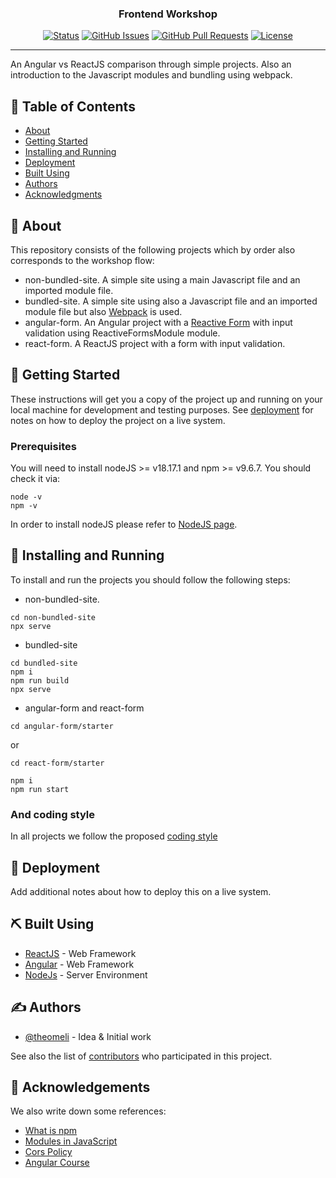 <h3 align="center">Frontend Workshop</h3>

<div align="center">

[![Status](https://img.shields.io/badge/status-active-success.svg)]()
[![GitHub Issues](https://img.shields.io/github/issues/kylelobo/The-Documentation-Compendium.svg)](https://github.com/theomeli/techpro-frontend-workshop/issues)
[![GitHub Pull Requests](https://img.shields.io/github/issues-pr/kylelobo/The-Documentation-Compendium.svg)](https://github.com/theomeli/techpro-frontend-workshop/pulls)
[![License](https://img.shields.io/badge/license-MIT-blue.svg)](/LICENSE)

</div>

---

<!-- align="center" -->
<p> An Angular vs ReactJS comparison through simple projects. Also an introduction to the Javascript modules and bundling using webpack.
    <br> 
</p>

## 📝 Table of Contents

- [About](#about)
- [Getting Started](#getting_started)
- [Installing and Running](#installing_and_running)
- [Deployment](#deployment)
- [Built Using](#built_using)
- [Authors](#authors)
- [Acknowledgments](#acknowledgement)

## 🧐 About <a name = "about" id="about"></a>

This repository consists of the following projects which by order also corresponds to the workshop flow: 
- non-bundled-site. A simple site using a main Javascript file and an imported module file.
- bundled-site. A simple site using also a Javascript file and an imported module file but also [Webpack](https://webpack.js.org/) is used.
- angular-form. An Angular project with a [Reactive Form](https://angular.io/guide/reactive-forms) with input validation using ReactiveFormsModule module.
- react-form. A ReactJS project with a form with input validation.

## 🏁 Getting Started <a name = "getting_started" id="getting_started"></a>

These instructions will get you a copy of the project up and running on your local machine for development and testing purposes. See [deployment](#deployment) for notes on how to deploy the project on a live system.

### Prerequisites

You will need to install nodeJS >= v18.17.1 and npm >= v9.6.7. You should check it via:
```
node -v
npm -v
```
In order to install nodeJS please refer to [NodeJS page](https://nodejs.org/en).


## 🔧  Installing and Running <a name = "tests" id="installing_and_running"></a>
To install and run the projects you should follow the following steps:
- non-bundled-site. 
```
cd non-bundled-site
npx serve
```
- bundled-site
```
cd bundled-site
npm i
npm run build
npx serve
```
- angular-form and react-form
```
cd angular-form/starter
```
or
```
cd react-form/starter
```
```
npm i
npm run start
```
<!-- Explain how to run the automated tests for this system.

### Break down into end to end tests

Explain what these tests test and why

```
Give an example
``` -->

### And coding style

In all projects we follow the proposed [coding style](https://developer.mozilla.org/en-US/docs/MDN/Writing_guidelines/Writing_style_guide/Code_style_guide/JavaScript)

<!-- 
## 🎈 Usage <a name="usage"></a>

Add notes about how to use the system. -->

## 🚀 Deployment <a name = "deployment" id="deployment"></a>

Add additional notes about how to deploy this on a live system.

## ⛏️ Built Using <a name = "built_using" id="built_using"></a>

- [ReactJS](https://react.dev/) - Web Framework
- [Angular](https://angularjs.org/) - Web Framework
- [NodeJs](https://nodejs.org/en/) - Server Environment

## ✍️ Authors <a name = "authors" id="authors"></a>

- [@theomeli](https://github.com/theomeli) - Idea & Initial work

See also the list of [contributors](https://github.com/theomeli/techpro-frontend-workshop/contributors) who participated in this project.

## 🎉 Acknowledgements <a name = "acknowledgement" id="acknowledgement"></a>
We also write down some references:

- [What is npm](https://www.w3schools.com/whatis/whatis_npm.asp)
- [Modules in JavaScript](https://www.freecodecamp.org/news/modules-in-javascript/)
- [Cors Policy](https://stackoverflow.com/questions/52919331/access-to-script-at-from-origin-null-has-been-blocked-by-cors-policy)
- [Angular Course](https://www.udemy.com/course/the-complete-guide-to-angular-2/)

